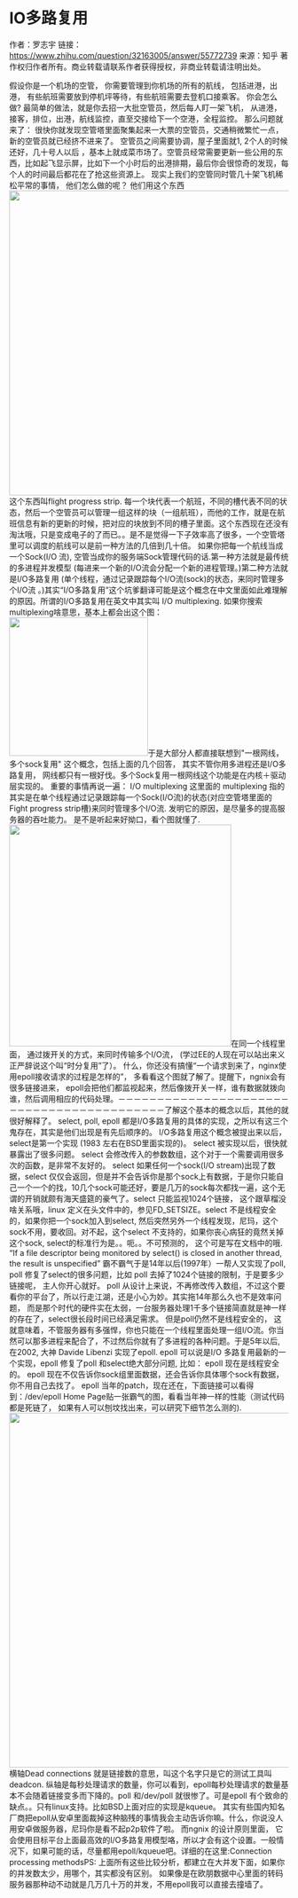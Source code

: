 # IO多路复用

作者：罗志宇
链接：https://www.zhihu.com/question/32163005/answer/55772739
来源：知乎
著作权归作者所有。商业转载请联系作者获得授权，非商业转载请注明出处。

假设你是一个机场的空管， 你需要管理到你机场的所有的航线， 包括进港，出港， 有些航班需要放到停机坪等待，有些航班需要去登机口接乘客。
你会怎么做?
最简单的做法，就是你去招一大批空管员，然后每人盯一架飞机， 从进港，接客，排位，出港，航线监控，直至交接给下一个空港，全程监控。
那么问题就来了：
很快你就发现空管塔里面聚集起来一大票的空管员，交通稍微繁忙一点，新的空管员就已经挤不进来了。 空管员之间需要协调，屋子里面就1, 2个人的时候还好，几十号人以后 ，基本上就成菜市场了。空管员经常需要更新一些公用的东西，比如起飞显示屏，比如下一个小时后的出港排期，最后你会很惊奇的发现，每个人的时间最后都花在了抢这些资源上。 现实上我们的空管同时管几十架飞机稀松平常的事情， 他们怎么做的呢？
他们用这个东西
<img src="https://pic2.zhimg.com/583d5ba3cee12e78befa8e2b749f4269_b.jpg" data-rawwidth="550" data-rawheight="534" class="origin_image zh-lightbox-thumb" width="550" data-original="https://pic2.zhimg.com/583d5ba3cee12e78befa8e2b749f4269_r.jpg">这个东西叫flight progress strip.  每一个块代表一个航班，不同的槽代表不同的状态，然后一个空管员可以管理一组这样的块（一组航班），而他的工作，就是在航班信息有新的更新的时候，把对应的块放到不同的槽子里面。这个东西现在还没有淘汰哦，只是变成电子的了而已。。是不是觉得一下子效率高了很多，一个空管塔里可以调度的航线可以是前一种方法的几倍到几十倍。
如果你把每一个航线当成一个Sock(I/O 流),  空管当成你的服务端Sock管理代码的话.第一种方法就是最传统的多进程并发模型 (每进来一个新的I/O流会分配一个新的进程管理。)第二种方法就是I/O多路复用 (单个线程，通过记录跟踪每个I/O流(sock)的状态，来同时管理多个I/O流 。)其实“I/O多路复用”这个坑爹翻译可能是这个概念在中文里面如此难理解的原因。所谓的I/O多路复用在英文中其实叫 I/O multiplexing. 如果你搜索multiplexing啥意思，基本上都会出这个图：
<img src="https://pic1.zhimg.com/5d8e39d83e931da6ba3b6bc496302e5c_b.png" data-rawwidth="250" data-rawheight="177" class="content_image" width="250">于是大部分人都直接联想到"一根网线，多个sock复用" 这个概念，包括上面的几个回答， 其实不管你用多进程还是I/O多路复用， 网线都只有一根好伐。多个Sock复用一根网线这个功能是在内核＋驱动层实现的。
重要的事情再说一遍： I/O multiplexing 这里面的 multiplexing 指的其实是在单个线程通过记录跟踪每一个Sock(I/O流)的状态(对应空管塔里面的Fight progress strip槽)来同时管理多个I/O流. 发明它的原因，是尽量多的提高服务器的吞吐能力。 是不是听起来好拗口，看个图就懂了.<img src="https://pic2.zhimg.com/18d8525aceddb840ea4c131002716221_b.jpg" data-rawwidth="400" data-rawheight="119" class="content_image" width="400">在同一个线程里面， 通过拨开关的方式，来同时传输多个I/O流， (学过EE的人现在可以站出来义正严辞说这个叫“时分复用”了）。
什么，你还没有搞懂“一个请求到来了，nginx使用epoll接收请求的过程是怎样的”， 多看看这个图就了解了。提醒下，ngnix会有很多链接进来， epoll会把他们都监视起来，然后像拨开关一样，谁有数据就拨向谁，然后调用相应的代码处理。－－－－－－－－－－－－－－－－－－－－－－－－－－－－－－－－－－－－－－－－－－了解这个基本的概念以后，其他的就很好解释了。
select, poll, epoll 都是I/O多路复用的具体的实现，之所以有这三个鬼存在，其实是他们出现是有先后顺序的。
I/O多路复用这个概念被提出来以后， select是第一个实现 (1983 左右在BSD里面实现的)。
select 被实现以后，很快就暴露出了很多问题。
select 会修改传入的参数数组，这个对于一个需要调用很多次的函数，是非常不友好的。 select 如果任何一个sock(I/O stream)出现了数据，select 仅仅会返回，但是并不会告诉你是那个sock上有数据，于是你只能自己一个一个的找，10几个sock可能还好，要是几万的sock每次都找一遍，这个无谓的开销就颇有海天盛筵的豪气了。select 只能监视1024个链接， 这个跟草榴没啥关系哦，linux 定义在头文件中的，参见FD_SETSIZE。select 不是线程安全的，如果你把一个sock加入到select, 然后突然另外一个线程发现，尼玛，这个sock不用，要收回。对不起，这个select 不支持的，如果你丧心病狂的竟然关掉这个sock, select的标准行为是。。呃。。不可预测的， 这个可是写在文档中的哦.         “If a file descriptor being monitored by select() is closed in another thread, the result is     unspecified”    霸不霸气于是14年以后(1997年）一帮人又实现了poll,  poll 修复了select的很多问题，比如
poll 去掉了1024个链接的限制，于是要多少链接呢， 主人你开心就好。 poll 从设计上来说，不再修改传入数组，不过这个要看你的平台了，所以行走江湖，还是小心为妙。其实拖14年那么久也不是效率问题， 而是那个时代的硬件实在太弱，一台服务器处理1千多个链接简直就是神一样的存在了，select很长段时间已经满足需求。
但是poll仍然不是线程安全的， 这就意味着，不管服务器有多强悍，你也只能在一个线程里面处理一组I/O流。你当然可以那多进程来配合了，不过然后你就有了多进程的各种问题。于是5年以后, 在2002, 大神 Davide Libenzi 实现了epoll.
epoll 可以说是I/O 多路复用最新的一个实现，epoll 修复了poll 和select绝大部分问题, 比如：
epoll 现在是线程安全的。 epoll 现在不仅告诉你sock组里面数据，还会告诉你具体哪个sock有数据，你不用自己去找了。 epoll 当年的patch，现在还在，下面链接可以看得到：/dev/epoll Home Page贴一张霸气的图，看看当年神一样的性能（测试代码都是死链了， 如果有人可以刨坟找出来，可以研究下细节怎么测的).
<img src="https://pic1.zhimg.com/5a56c4677da1c10153ed22a3f6dfeab4_b.png" data-rawwidth="640" data-rawheight="480" class="origin_image zh-lightbox-thumb" width="640" data-original="https://pic1.zhimg.com/5a56c4677da1c10153ed22a3f6dfeab4_r.jpg">横轴Dead connections 就是链接数的意思，叫这个名字只是它的测试工具叫deadcon. 纵轴是每秒处理请求的数量，你可以看到，epoll每秒处理请求的数量基本不会随着链接变多而下降的。poll 和/dev/poll 就很惨了。可是epoll 有个致命的缺点。。只有linux支持。比如BSD上面对应的实现是kqueue。
其实有些国内知名厂商把epoll从安卓里面裁掉这种脑残的事情我会主动告诉你嘛。什么，你说没人用安卓做服务器，尼玛你是看不起p2p软件了啦。 而ngnix 的设计原则里面， 它会使用目标平台上面最高效的I/O多路复用模型咯，所以才会有这个设置。一般情况下，如果可能的话，尽量都用epoll/kqueue吧。详细的在这里:Connection processing methodsPS: 上面所有这些比较分析，都建立在大并发下面，如果你的并发数太少，用哪个，其实都没有区别。 如果像是在欧朋数据中心里面的转码服务器那种动不动就是几万几十万的并发，不用epoll我可以直接去撞墙了。